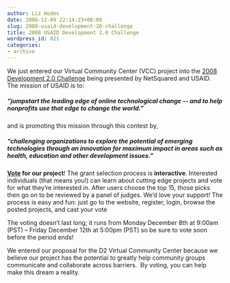 ```yaml
---
author: Liz Hodes
date: 2008-12-09 22:14:23+00:00
slug: 2008-usaid-development-20-challenge
title: 2008 USAID Development 2.0 Challenge
wordpress_id: 821
categories:
- archive
---
```


We just entered our Virtual Community Center (VCC) project into the [2008 Development 2.0 Challenge](http://www.netsquared.org/challenges) being presented by NetSquared and USAID. The mission of USAID is to:


##### “jumpstart the leading edge of online technological change -- and to help nonprofits use that edge to change the world.”


and is promoting this mission through this contest by,


##### “challenging organizations to explore the potential of emerging technologies through an innovation for maximum impact in areas such as health, education and other development issues.”


**[Vote](http://www.netsquared.org/usaid/vote) for our project**! The grant selection process is **interactive**. Interested individuals (that means you!) can learn about cutting edge projects and vote for what they’re interested in. After users choose the top 15, those picks then go on to be reviewed by a panel of judges. We’d love your support! The process is easy and fun: just go to the website, register, login, browse the posted projects, and cast your vote

The voting doesn’t last long; it runs from Monday December 8th at 9:00am (PST) – Friday December 12th at 5:00pm (PST) so be sure to vote soon before the period ends!

We entered our proposal for the D2 Virtual Community Center because we believe our project has the potential to greatly help community groups communicate and collaborate across barriers.  By voting, you can help make this dream a reality.
